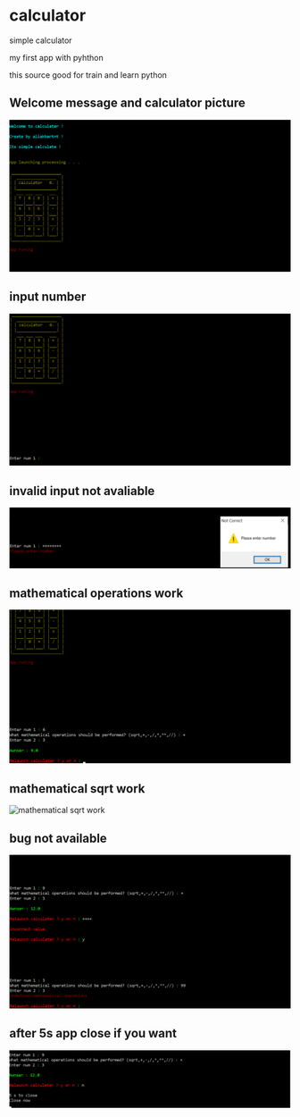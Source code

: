 # calculator

simple calculator

my first app with pyhthon

this source good for train and learn python


## Welcome message and calculator picture
![Welcome message and calculate picture](/images/first.png)
## input number
![input number](/images/input1.png)
## invalid input not avaliable
![invalid input not avaliable](/images/num-error.png)
## mathematical operations work
![mathematical operations work](/images/plus-work.png)
## mathematical sqrt work
![mathematical sqrt work](/images/sqrt.png)
## bug not available
![bug not available](/images/try-bug.png)
## after 5s app close if you want
![after 5s app close if you want](/images/end.png)
